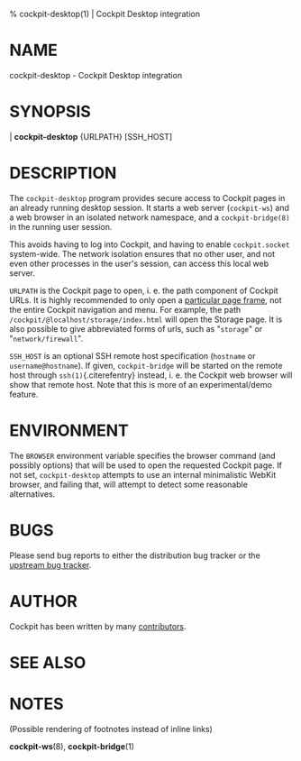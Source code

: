 % cockpit-desktop(1) | Cockpit Desktop integration

# NAME

cockpit-desktop - Cockpit Desktop integration

# SYNOPSIS

|    **cockpit-desktop** {URLPATH} [SSH_HOST]

# DESCRIPTION

The `cockpit-desktop` program provides secure access to Cockpit pages in
an already running desktop session. It starts a web server
(`cockpit-ws`) and a web browser in an isolated network namespace, and a
`cockpit-bridge(8)` in the running user session.

This avoids having to log into Cockpit, and having to enable
`cockpit.socket` system-wide. The network isolation ensures that no
other user, and not even other processes in the user\'s session, can
access this local web server.

`URLPATH` is the Cockpit page to open, i. e. the path component of
Cockpit URLs. It is highly recommended to only open a
[particular page frame][1], not the
entire Cockpit navigation and menu. For example, the path
`/cockpit/@localhost/storage/index.html` will open the Storage page. It
is also possible to give abbreviated forms of urls, such as
\"`storage`\" or \"`network/firewall`\".

`SSH_HOST` is an optional SSH remote host specification (`hostname` or
`username@hostname`). If given, `cockpit-bridge` will be started on the
remote host through `ssh(1)`{.citerefentry} instead, i. e. the Cockpit
web browser will show that remote host. Note that this is more of an
experimental/demo feature.

# ENVIRONMENT

The `BROWSER` environment variable specifies the browser command (and
possibly options) that will be used to open the requested Cockpit page.
If not set, `cockpit-desktop` attempts to use an internal minimalistic
WebKit browser, and failing that, will attempt to detect some reasonable
alternatives.

# BUGS

Please send bug reports to either the distribution bug tracker or the
[upstream bug
tracker](https://github.com/cockpit-project/cockpit/issues/new).

# AUTHOR

Cockpit has been written by many
[contributors](https://github.com/cockpit-project/cockpit/).

# SEE ALSO

# NOTES

(Possible rendering of footnotes instead of inline links)

[1]: https://cockpit-project.org/guide/latest/embedding.html "particular page frame"

**cockpit-ws**(8), **cockpit-bridge**(1)
